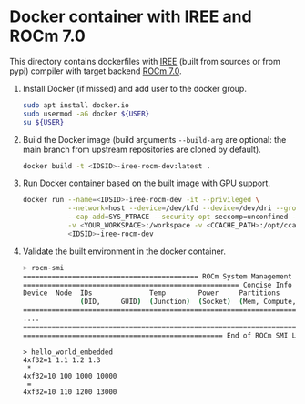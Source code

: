 # Docker container with IREE and ROCm 7.0

This directory contains dockerfiles with [IREE](https://github.com/iree-org/iree) (built from sources or from pypi) compiler with target backend [ROCm 7.0](https://rocm.docs.amd.com/en/docs-7.0.0/what-is-rocm.html).

1. Install Docker (if missed) and add user to the docker group.

   ```bash
   sudo apt install docker.io
   sudo usermod -aG docker ${USER}
   su ${USER}
   ```

1. Build the Docker image (build arguments `--build-arg` are optional: the main branch from upstream repositories are cloned by default).

   ```bash
   docker build -t <IDSID>-iree-rocm-dev:latest .
   ```

1. Run Docker container based on the built image with GPU support.

   ```bash
   docker run --name=<IDSID>-iree-rocm-dev -it --privileged \
              --network=host --device=/dev/kfd --device=/dev/dri --group-add video \
              --cap-add=SYS_PTRACE --security-opt seccomp=unconfined --ipc=host \
              -v <YOUR_WORKSPACE>:/workspace -v <CCACHE_PATH>:/opt/ccache \
              <IDSID>-iree-rocm-dev
   ```

1. Validate the built environment in the docker container.

   ```bash
   > rocm-smi
   =========================================== ROCm System Management Interface ===========================================
   ===================================================== Concise Info =====================================================
   Device  Node  IDs              Temp        Power     Partitions          SCLK   MCLK    Fan  Perf  PwrCap  VRAM%  GPU%  
                 (DID,     GUID)  (Junction)  (Socket)  (Mem, Compute, ID)                                                 
   ========================================================================================================================
   ....
   ========================================================================================================================
   ================================================= End of ROCm SMI Log ==================================================
   ```

   ```
   > hello_world_embedded
   4xf32=1 1.1 1.2 1.3
    * 
   4xf32=10 100 1000 10000
    = 
   4xf32=10 110 1200 13000
   ```
